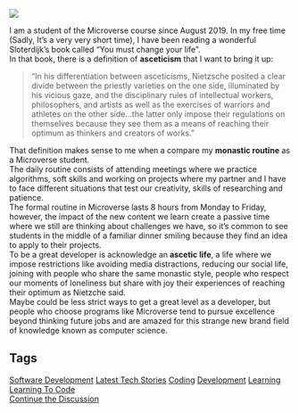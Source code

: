 <img src="https://hackernoon.com/drafts/cti327b.png">                    <div class="paragraph">I am a student of the Microverse course since August 2019. In my free time (Sadly, It&#x2019;s a very very short time), I have been reading a wonderful Sloterdijk&#x2019;s book called  &#x201C;You must change your life&#x201D;. </div><div class="paragraph">In that book, there is a definition of <strong>asceticism</strong> that I want to bring it up: </div><blockquote>&#x201C;In his differentiation between asceticisms, Nietzsche posited a clear divide between the priestly varieties on the one side, illuminated by his vicious gaze, and the disciplinary rules of intellectual workers, philosophers, and artists as well as the exercises of warriors and athletes on the other side...the latter only impose their regulations on themselves because they see them as a means of reaching their optimum as thinkers and creators of works.&#x201D;</blockquote><div class="paragraph">That definition makes sense to me when a compare my <strong>monastic routine</strong> as a Microverse student. </div><div class="paragraph">The daily routine consists of attending meetings where we practice algorithms, soft skills and working on projects where my partner and I have to face different situations that test our creativity, skills of researching and patience. </div><div class="paragraph">The formal routine in Microverse lasts 8 hours from Monday to Friday, however, the impact of the new content we learn create a passive time where we still are thinking about challenges we have, so it&#x2019;s common to see students in the middle of a familiar dinner smiling because they find an idea to apply to their projects.</div><div class="paragraph">To be a great developer is acknowledge an<strong> ascetic life</strong>, a life where we impose restrictions like avoiding media distractions, reducing our social life, joining with people who share the same monastic style, people who respect our moments of loneliness but share with joy their experiences of reaching their optimum as Nietzche said.</div><div class="paragraph">Maybe could be less strict ways to get a great level as a developer, but people who choose programs like Microverse tend to pursue excellence beyond thinking future jobs and are amazed for this strange new brand field of knowledge known as computer science.</div>                    <h2 class="tags-header">Tags</h2>          <div class="archive-tags">                                                <a class="tag" href="https://hackernoon.com/tagged/software-development">Software Development</a>                                                <a class="tag" href="https://hackernoon.com/tagged/latest-tech-stories">Latest Tech Stories</a>                                                <a class="tag" href="https://hackernoon.com/tagged/coding">Coding</a>                                                <a class="tag" href="https://hackernoon.com/tagged/development">Development</a>                                                <a class="tag" href="https://hackernoon.com/tagged/learning">Learning</a>                                                <a class="tag" href="https://hackernoon.com/tagged/learning-to-code">Learning To Code</a>                      </div>                                        <div class="twitter-discussion">            <a target="_blank" href="https://community.hackernoon.com/t/16011">Continue the Discussion <i class="fas fa-comments-alt"></i></a>          </div>